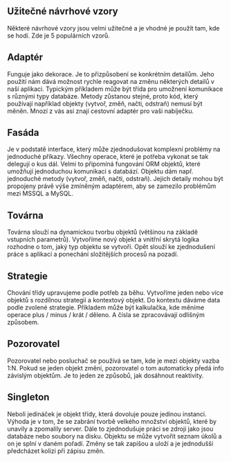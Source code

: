 ## Užitečné návrhové vzory

Některé návrhové vzory jsou velmi užitečné a je vhodné je použít tam, kde se hodí. Zde je 5 populárních vzorů.
## Adaptér
Funguje jako dekorace. Je to přizpůsobení se konkrétním detailům. Jeho použití nám dává možnost rychle reagovat na změnu některých detailů v naší aplikaci. Typickým příkladem může být třída pro umožnení komunikace s různými typy databáze. Metody zůstanou stejné, proto kód, který používají například objekty (vytvoř, změň, načti, odstraň) nemusí být měněn. Mnozí z vás asi znají cestovní adaptér pro vaši nabíječku.
## Fasáda
Je v podstatě interface, který může zjednodušovat komplexní problémy na jednoduché příkazy. Všechny operace, které je potřeba vykonat se tak delegují o kus dál. Velmi to připomíná fungování ORM objektů, které umožňují jednoduchou komunikaci s databází. Objektu dám např. jednoduché metody (vytvoř, změň, načti, odstraň). Jejich detaily mohou být propojeny právě výše zmíněným adaptérem, aby se zamezilo problémům mezi MSSQL a MySQL.
## Továrna
Továrna slouží na dynamickou tvorbu objektů (většinou na základě vstupních parametrů). Vytvoříme nový objekt a vnitřní skrytá logika rozhodne o tom, jaký typ objektu se vytvoří. Opět slouží ke zjednodušení  práce s aplikací a ponechání složitějších procesů na pozadí.
## Strategie
Chování třídy upravujeme podle potřeb za běhu. Vytvoříme jeden nebo více objektů s rozdílnou strategií a kontextový objekt. Do kontextu dáváme data podle zvolené strategie. Příkladem může být kalkulačka, kde měníme operace plus / minus / krát / děleno. A čísla se zpracovávají odlišným způsobem.
## Pozorovatel
Pozorovatel nebo posluchač se používá se tam, kde je mezi objekty vazba 1:N. Pokud se jeden objekt změní, pozorovatel o tom automaticky předá info závislým objektům. Je to jeden ze způsobů, jak dosáhnout reaktivity.
## Singleton
Neboli jedináček je objekt třídy, která dovoluje pouze jedinou instanci. Výhoda je v tom, že se zabrání tvorbě velkého množství objektů, které by unavily a zpomalily server. Dále to zjednodušuje práci se zdroji jako jsou databáze nebo soubory na disku. Objektu se může vytvořit seznam úkolů a on je splní v daném pořadí. Změny se tak zapíšou a uloží a je jednodušší předcházet kolizi při zápisu změn.
